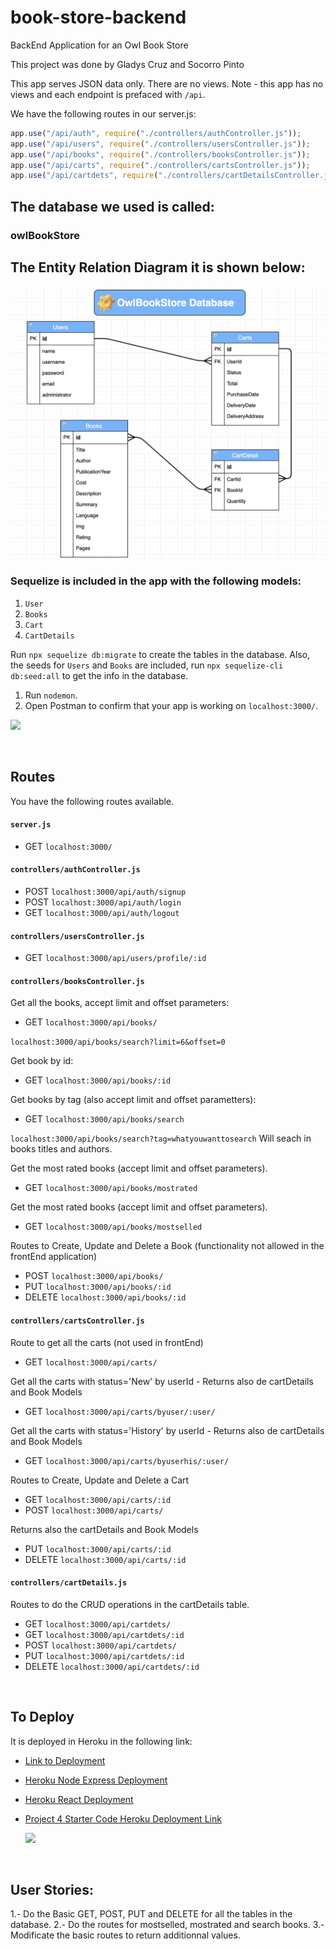 # book-store-backend
BackEnd Application for an Owl Book Store

This project was done by Gladys Cruz and Socorro Pinto

This app serves JSON data only. There are no views. 
Note - this app has no views and each endpoint is prefaced with `/api`.

We have the following routes in our server.js:

```js
app.use("/api/auth", require("./controllers/authController.js"));
app.use("/api/users", require("./controllers/usersController.js"));
app.use("/api/books", require("./controllers/booksController.js"));
app.use("/api/carts", require("./controllers/cartsController.js"));
app.use("/api/cartdets", require("./controllers/cartDetailsController.js"));
```

## The database we used is called:

### owlBookStore

## The Entity Relation Diagram it is shown below:

![EntityRelation](./docImages/EntityRelation.png)

### Sequelize is included in the app with the following models:

1. `User`
2. `Books`
3. `Cart`
4. `CartDetails`

Run `npx sequelize db:migrate` to create the tables in the database.
Also, the seeds for `Users` and `Books` are included, run `npx sequelize-cli db:seed:all` to get the info in the database.

1. Run `nodemon`.
1. Open Postman to confirm that your app is working on `localhost:3000/`.

![](https://i.imgur.com/VEkRBk9.png)

<br>

## Routes

You have the following routes available.

#### `server.js`

- GET `localhost:3000/`

#### `controllers/authController.js`

- POST `localhost:3000/api/auth/signup`
- POST `localhost:3000/api/auth/login`
- GET `localhost:3000/api/auth/logout`

#### `controllers/usersController.js`

- GET `localhost:3000/api/users/profile/:id`

#### `controllers/booksController.js`

Get all the books, accept limit and offset parameters:
- GET `localhost:3000/api/books/`

`localhost:3000/api/books/search?limit=6&offset=0`

Get book by id:
- GET `localhost:3000/api/books/:id`

Get books by tag (also accept limit and offset parametters):
- GET `localhost:3000/api/books/search`

`localhost:3000/api/books/search?tag=whatyouwanttosearch`
Will seach in books titles and authors.

Get the most rated books (accept limit and offset parameters).
- GET `localhost:3000/api/books/mostrated`

Get the most rated books (accept limit and offset parameters).
- GET `localhost:3000/api/books/mostselled`

Routes to Create, Update and Delete a Book (functionality not allowed in the frontEnd application)
- POST `localhost:3000/api/books/`
- PUT `localhost:3000/api/books/:id`
- DELETE `localhost:3000/api/books/:id`


#### `controllers/cartsController.js`

Route to get all the carts (not used in frontEnd)
- GET `localhost:3000/api/carts/`

Get all the carts with status='New' by userId - Returns also de cartDetails and Book Models
- GET `localhost:3000/api/carts/byuser/:user/`

Get all the carts with status='History' by userId - Returns also de cartDetails and Book Models
- GET `localhost:3000/api/carts/byuserhis/:user/`

Routes to Create, Update and Delete a Cart 
- GET `localhost:3000/api/carts/:id`
- POST `localhost:3000/api/carts/`

Returns also the cartDetails and Book Models
- PUT `localhost:3000/api/carts/:id`
- DELETE `localhost:3000/api/carts/:id`

#### `controllers/cartDetails.js`

Routes to do the CRUD operations in the cartDetails table.
- GET `localhost:3000/api/cartdets/`
- GET `localhost:3000/api/cartdets/:id`
- POST `localhost:3000/api/cartdets/`
- PUT `localhost:3000/api/cartdets/:id`
- DELETE `localhost:3000/api/cartdets/:id`

<br>

## To Deploy

It is deployed in Heroku in the following link:
- [Link to Deployment](link)

- [Heroku Node Express Deployment](https://git.generalassemb.ly/jdr-0622/node-express-heroku-deployment)
- [Heroku React Deployment](https://blog.heroku.com/deploying-react-with-zero-configuration#create-and-deploy-a-react-app-in-two-minutes)
- [Project 4 Starter Code Heroku Deployment Link](https://deere-project4-express.herokuapp.com/)

  ![](https://i.imgur.com/hy2jymA.png)

<br>

## User Stories:

1.- Do the Basic GET, POST, PUT and DELETE for all the tables in the database.
2.- Do the routes for mostselled, mostrated and search books.
3.- Modificate the basic routes to return additionnal values.



